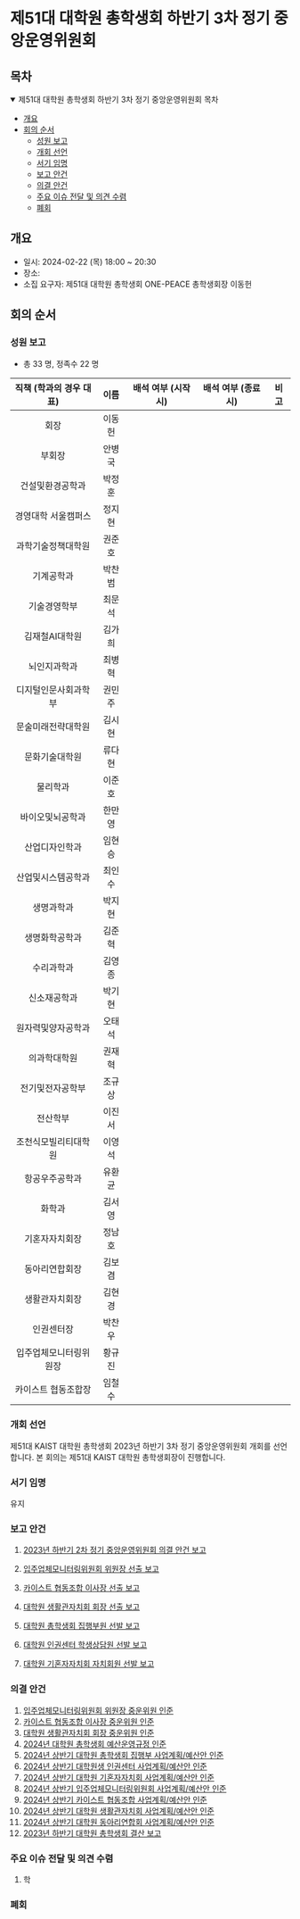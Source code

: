 제51대 대학원 총학생회 하반기 3차 정기 중앙운영위원회 
===

## 목차

<details open>
<summary>제51대 대학원 총학생회 하반기 3차 정기 중앙운영위원회 목차</summary>
  
- [개요](#개요) 
- [회의 순서](#회의-순서) 
	- [성원 보고](#성원-보고) 
	- [개회 선언](#개회-선언) 
	- [서기 임명](#서기-임명) 
	- [보고 안건](#보고-안건) 
	- [의결 안건](#의결-안건) 
	- [주요 이슈 전달 및 의견 수렴](#주요-이슈-전달-및-의견-수렴) 
	- [폐회](#폐회) 
</details>

## 개요 
- 일시: 2024-02-22 (목) 18:00 ~ 20:30
- 장소: 
- 소집 요구자: 제51대 대학원 총학생회 ONE-PEACE 총학생회장 이동헌

## 회의 순서
### 성원 보고
- 총 33 명, 정족수 22 명  

| 직책 (학과의 경우 대표) | 이름  | 배석 여부 (시작 시) | 배석 여부 (종료 시) | 비고 | 
|:---:|:---:|:---:|:---:|:---:|
| 회장 | 이동헌 ||||
| 부회장 | 안병국 ||||
| 건설및환경공학과 | 박정훈 ||||
| 경영대학 서울캠퍼스 | 정지현 ||||
| 과학기술정책대학원 | 권준호 ||||
| 기계공학과 | 박찬범 ||||
| 기술경영학부 | 최문석 ||||
| 김재철AI대학원 | 김가희 ||||
| 뇌인지과학과 | 최병혁 ||||
| 디지털인문사회과학부 | 권민주 ||||
| 문술미래전략대학원 | 김시현 ||||
| 문화기술대학원 | 류다현 ||||
| 물리학과 | 이준호 ||||
| 바이오및뇌공학과 | 한만영 ||||
| 산업디자인학과 | 임현승 ||||
| 산업및시스템공학과 | 최인수 ||||
| 생명과학과 | 박지현 ||||
| 생명화학공학과 | 김준혁 ||||
| 수리과학과 | 김영종 ||||
| 신소재공학과 | 박기현 ||||
| 원자력및양자공학과 | 오태석 ||||
| 의과학대학원 | 권재혁 ||||
| 전기및전자공학부 | 조규상 ||||
| 전산학부 | 이진서 ||||
| 조천식모빌리티대학원 | 이영석 ||||
| 항공우주공학과 | 유환균 ||||
| 화학과 | 김서영 ||||
| 기혼자자치회장 | 정남호 ||||
| 동아리연합회장 | 김보겸 ||||
| 생활관자치회장 | 김현경 ||||
| 인권센터장 | 박찬우 ||||
| 입주업체모니터링위원장 | 황규진 ||||
| 카이스트 협동조합장 | 임철수 ||||

### 개회 선언
제51대 KAIST 대학원 총학생회 2023년 하반기 3차 정기 중앙운영위원회 개회를 선언합니다. 본 회의는 제51대 KAIST 대학원 총학생회장이 진행합니다.

### 서기 임명
유지

### 보고 안건
1. [2023년 하반기 2차 정기 중앙운영위원회 의결 안건 보고](보고안건/원총/agenda01.md)

3. [입주업체모니터링위원회 위원장 선출 보고](보고안건/입모위/입주업체모니터링위원회_선출보고_황규진.md)
4. [카이스트 협동조합 이사장 선출 보고](보고안건/협동조합/카이스트_협동조합_이사장_선출_보고.md)
5. [대학원 생활관자치회 회장 선출 보고](보고안건/생자회/선출보고.md)
6. [대학원 총학생회 집행부원 선발 보고](보고안건/원총/agenda03.md)
7. [대학원 인권센터 학생상담원 선발 보고](보고안건/인권센터/인권센터_학생상담원_선출보고.md)
8. [대학원 기혼자자치회 자치회원 선발 보고](보고안건/기자회/agenda01.md)

### 의결 안건
1. [입주업체모니터링위원회 위원장 중운위원 인준]()
2. [카이스트 협동조합 이사장 중운위원 인준]()
3. [대학원 생활관자치회 회장 중운위원 인준](의결안건/생자회/중운위원인준.md)
4. [2024년 대학원 총학생회 예산운영규정 인준](의결안건/원총/예산운영규정.md)
5. [2024년 상반기 대학원 총학생회 집행부 사업계획/예산안 인준](의결안건/원총/agenda01.md)
6. [2024년 상반기 대학원생 인권센터 사업계획/예산안 인준](의결안건/인권센터/상반기_사업계획_예산안_인준.md)
7. [2024년 상반기 대학원 기혼자자치회 사업계획/예산안 인준](의결안건/기자회/agenda09.md)
8. [2024년 상반기 입주업체모니터링위원회 사업계획/예산안 인준](의결안건/입모위/입주업체모니터링위원회_안건본문_황규진.md)
9. [2024년 상반기 카이스트 협동조합 사업계획/예산안 인준](의결안건/협동조합/2023년_상반기_카이스트협동조합_사업계획_예산안_인준.md)
10. [2024년 상반기 대학원 생활관자치회 사업계획/예산안 인준](의결안건/생자회/2_안건본문.md)
11. [2024년 상반기 대학원 동아리연합회 사업계획/예산안 인준](의결안건/동연/2_대학원동아리연합회_안건본문_김보겸.md)
12. [2023년 하반기 대학원 총학생회 결산 보고](보고안건/원총/agenda02.md)


### 주요 이슈 전달 및 의견 수렴
1. 학

### 폐회

